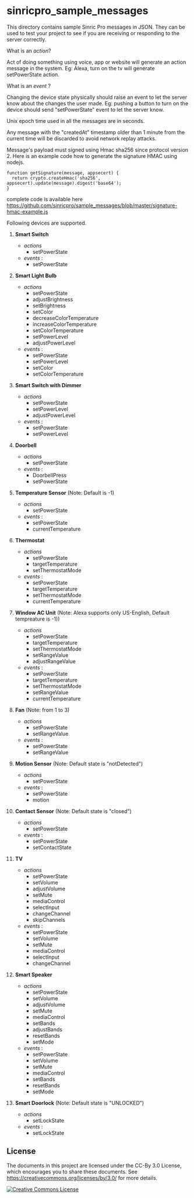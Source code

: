 # sinricpro_sample_messages

This directory contains sample Sinric Pro messages in JSON. They can be used to test your project to see if you are receiving or responding to the server correctly.
 
What is an *action*?

 Act of doing something using voice, app or website will generate an action message in the system. Eg: Alexa, turn on the tv will generate setPowerState action.
 
What is an *event* ?

 Changing the device state physically should raise an event to let the server know about the changes the user made.  Eg: pushing a button to turn on the device should send "setPowerState" event to let the server know.
 
Unix epoch time used in all the messages are in seconds.
 
Any message with the "createdAt" timestamp older than 1 minute from the current time will be discarded to avoid network replay attacks.
 
Message's payload must signed using Hmac sha256 since protocol version 2. Here is an example code how to generate the signature HMAC using nodejs.
 
 ```
function getSignature(message, appsecert) {
   return crypto.createHmac('sha256', appsecert).update(message).digest('base64');
}
```

complete code is available here
https://github.com/sinricpro/sample_messages/blob/master/signature-hmac-example.js

Following devices are supported.



1. **Smart Switch**
     - *actions*
       - setPowerState
     - *events* :
       - setPowerState
       
2. **Smart Light Bulb**
     - *actions*
       - setPowerState
       - adjustBrightness
       - setBrightness
       - setColor
       - decreaseColorTemperature
       - increaseColorTemperature
       - setColorTemperature
       - setPowerLevel
       - adjustPowerLevel 
     - *events* :
       - setPowerState
       - setPowerLevel 
       - setColor
       - setColorTemperature

3. **Smart Switch with Dimmer**
     - *actions*
       - setPowerState
       - setPowerLevel
       - adjustPowerLevel
     - *events* :
       - setPowerState
       - setPowerLevel

4. **Doorbell**
     - *actions*
       - setPowerState
     - *events* :
       - DoorbellPress
       - setPowerState
       
5. **Temperature Sensor** (Note: Default is -1)
     - *actions*
       - setPowerState
     - *events* :
       - setPowerState
       - currentTemperature

6. **Thermostat**
     - *actions*
       - setPowerState
       - targetTemperature
       - setThermostatMode       
     - *events* :
       - setPowerState
       - targetTemperature
       - setThermostatMode
       - currentTemperature

7. **Window AC Unit** (Note: Alexa supports only US-English, Default tempreature is -1))
     - *actions*
       - setPowerState
       - targetTemperature
       - setThermostatMode
       - setRangeValue
       - adjustRangeValue
     - *events* :
       - setPowerState
       - targetTemperature
       - setThermostatMode
       - setRangeValue
       - currentTemperature
    
8. **Fan** (Note: from 1 to 3)
     - *actions*
       - setPowerState
       - setRangeValue
     - *events* :
       - setPowerState
       - setRangeValue
       
9. **Motion Sensor** (Note: Default state is "notDetected")
     - *actions*
       - setPowerState
     - *events* :
       - setPowerState
       - motion
    
10. **Contact Sensor**  (Note: Default state is "closed")
     - *actions*
       - setPowerState
     - *events* :
       - setPowerState
       - setContactState 
       
11. **TV**
     - *actions*
       - setPowerState
       - setVolume
       - adjustVolume
       - setMute
       - mediaControl
       - selectInput
       - changeChannel
       - skipChannels
     - *events* :
       - setPowerState
       - setVolume 
       - setMute
       - mediaControl
       - selectInput
       - changeChannel

12. **Smart Speaker**
     - *actions*
       - setPowerState
       - setVolume
       - adjustVolume
       - setMute
       - mediaControl
       - setBands
       - adjustBands
       - resetBands
       - setMode
     - *events* :
       - setPowerState
       - setVolume
       - setMute
       - mediaControl
       - setBands
       - resetBands
       - setMode

13. **Smart Doorlock** (Note: Default state is "UNLOCKED")
     - *actions*
       - setLockState
     - *events* :
       - setLockState 

## License

The documents in this project are licensed under the CC-By 3.0 License, which
encourages you to share these documents. See
<https://creativecommons.org/licenses/by/3.0/> for more details.

<a rel="license" href="https://creativecommons.org/licenses/by/3.0/"><img alt="Creative Commons License" style="border-width:0" src="https://i.creativecommons.org/l/by/3.0/88x31.png" /></a>
